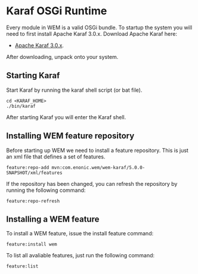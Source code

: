 
# Karaf OSGi Runtime

Every module in WEM is a valid OSGi bundle. To startup the system you will need to first
install Apache Karaf 3.0.x. Download Apache Karaf here:

* [Apache Karaf 3.0.x](https://karaf.apache.org/index/community/download.html).

After downloading, unpack onto your system.

## Starting Karaf

Start Karaf by running the karaf shell script (or bat file).

    cd <KARAF_HOME>
    ./bin/karaf

After starting Karaf you will enter the Karaf shell.

## Installing WEM feature repository

Before starting up WEM we need to install a feature repository. This is just an
xml file that defines a set of features.

    feature:repo-add mvn:com.enonic.wem/wem-karaf/5.0.0-SNAPSHOT/xml/features

If the repository has been changed, you can refresh the repository by running the
following command:

    feature:repo-refresh

## Installing a WEM feature

To install a WEM feature, issue the install feature command:

    feature:install wem

To list all avaliable features, just run the following command:

    feature:list


